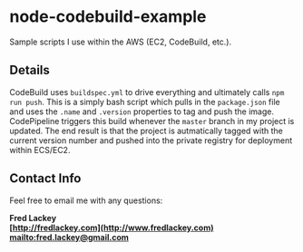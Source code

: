 # node-codebuild-example
Sample scripts I use within the AWS (EC2, CodeBuild, etc.).

## Details  
CodeBuild uses `buildspec.yml` to drive everything and ultimately calls `npm run push`.  This is a simply bash script which pulls in the `package.json` file and uses the `.name` and `.version` properties to tag and push the image.  CodePipeline triggers this build whenever the `master` branch in my project is updated.  The end result is that the project is autmatically tagged with the current version number and pushed into the private registry for deployment within ECS/EC2.

## Contact Info  
Feel free to email me with any questions:

**Fred Lackey**  
**[http://fredlackey.com](http://www.fredlackey.com)**  
**[mailto:fred.lackey@gmail.com](fred.lackey@gmail.com)**  

